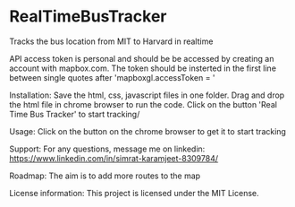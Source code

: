 # RealTimeBusTracker
Tracks the bus location from MIT to Harvard in realtime

API access token is personal and should be be accessed by creating an account with mapbox.com.  The token should be insterted in the first line between single quotes after 'mapboxgl.accessToken = '

Installation: Save the html, css, javascript files in one folder. Drag and drop the html file in chrome browser to run the code.  Click on the button 'Real Time Bus Tracker' to start tracking/

Usage: Click on the button on the chrome browser to get it to start tracking

Support: For any questions, message me on linkedin: https://www.linkedin.com/in/simrat-karamjeet-8309784/

Roadmap: The aim is to add more routes to the map

License information: This project is licensed under the MIT License.
